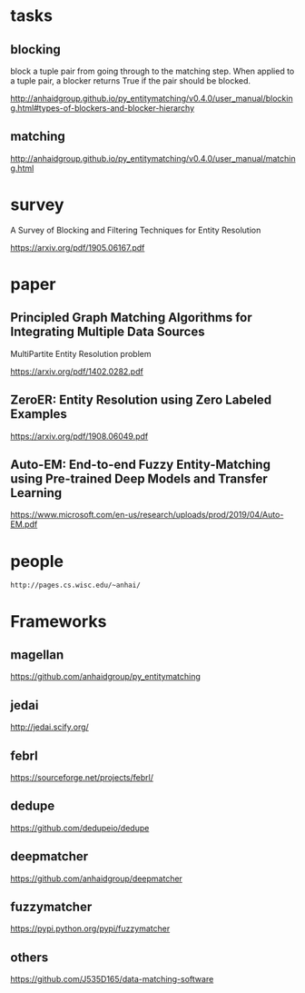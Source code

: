 
# tasks

## blocking

block a tuple pair from going through to the matching step. When applied to a tuple pair, a blocker returns True if the pair should be blocked.

http://anhaidgroup.github.io/py_entitymatching/v0.4.0/user_manual/blocking.html#types-of-blockers-and-blocker-hierarchy

## matching

http://anhaidgroup.github.io/py_entitymatching/v0.4.0/user_manual/matching.html

# survey

A Survey of Blocking and Filtering Techniques for Entity Resolution

https://arxiv.org/pdf/1905.06167.pdf

# paper

## Principled Graph Matching Algorithms for Integrating Multiple Data Sources

MultiPartite Entity Resolution problem

https://arxiv.org/pdf/1402.0282.pdf

## ZeroER: Entity Resolution using Zero Labeled Examples

https://arxiv.org/pdf/1908.06049.pdf

## Auto-EM: End-to-end Fuzzy Entity-Matching using Pre-trained Deep Models and Transfer Learning

https://www.microsoft.com/en-us/research/uploads/prod/2019/04/Auto-EM.pdf

# people

    http://pages.cs.wisc.edu/~anhai/

# Frameworks

## magellan

https://github.com/anhaidgroup/py_entitymatching

## jedai

http://jedai.scify.org/

## febrl

https://sourceforge.net/projects/febrl/

## dedupe

https://github.com/dedupeio/dedupe

## deepmatcher

https://github.com/anhaidgroup/deepmatcher

## fuzzymatcher

https://pypi.python.org/pypi/fuzzymatcher

## others

https://github.com/J535D165/data-matching-software

